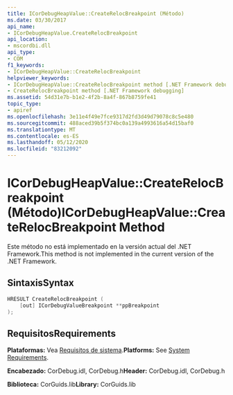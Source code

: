 ```yaml
---
title: ICorDebugHeapValue::CreateRelocBreakpoint (Método)
ms.date: 03/30/2017
api_name:
- ICorDebugHeapValue.CreateRelocBreakpoint
api_location:
- mscordbi.dll
api_type:
- COM
f1_keywords:
- ICorDebugHeapValue::CreateRelocBreakpoint
helpviewer_keywords:
- ICorDebugHeapValue::CreateRelocBreakpoint method [.NET Framework debugging]
- CreateRelocBreakpoint method [.NET Framework debugging]
ms.assetid: 54d31e7b-b1e2-4f2b-8a4f-867b8759fe41
topic_type:
- apiref
ms.openlocfilehash: 3e11e4f49e7fce9317d2fd3d49d79078c8c5e480
ms.sourcegitcommit: 488aced39b5f374bc0a139a4993616a54d15baf0
ms.translationtype: MT
ms.contentlocale: es-ES
ms.lasthandoff: 05/12/2020
ms.locfileid: "83212092"
---
```

# <a name="icordebugheapvaluecreaterelocbreakpoint-method"></a><span data-ttu-id="95fb3-102">ICorDebugHeapValue::CreateRelocBreakpoint (Método)</span><span class="sxs-lookup"><span data-stu-id="95fb3-102">ICorDebugHeapValue::CreateRelocBreakpoint Method</span></span>
<span data-ttu-id="95fb3-103">Este método no está implementado en la versión actual del .NET Framework.</span><span class="sxs-lookup"><span data-stu-id="95fb3-103">This method is not implemented in the current version of the .NET Framework.</span></span>  
  
## <a name="syntax"></a><span data-ttu-id="95fb3-104">Sintaxis</span><span class="sxs-lookup"><span data-stu-id="95fb3-104">Syntax</span></span>  
  
```cpp  
HRESULT CreateRelocBreakpoint (  
    [out] ICorDebugValueBreakpoint **ppBreakpoint  
);  
```  
  
## <a name="requirements"></a><span data-ttu-id="95fb3-105">Requisitos</span><span class="sxs-lookup"><span data-stu-id="95fb3-105">Requirements</span></span>  
 <span data-ttu-id="95fb3-106">**Plataformas:** Vea [Requisitos de sistema](../../get-started/system-requirements.md).</span><span class="sxs-lookup"><span data-stu-id="95fb3-106">**Platforms:** See [System Requirements](../../get-started/system-requirements.md).</span></span>  
  
 <span data-ttu-id="95fb3-107">**Encabezado:** CorDebug.idl, CorDebug.h</span><span class="sxs-lookup"><span data-stu-id="95fb3-107">**Header:** CorDebug.idl, CorDebug.h</span></span>  
  
 <span data-ttu-id="95fb3-108">**Biblioteca:** CorGuids.lib</span><span class="sxs-lookup"><span data-stu-id="95fb3-108">**Library:** CorGuids.lib</span></span>
